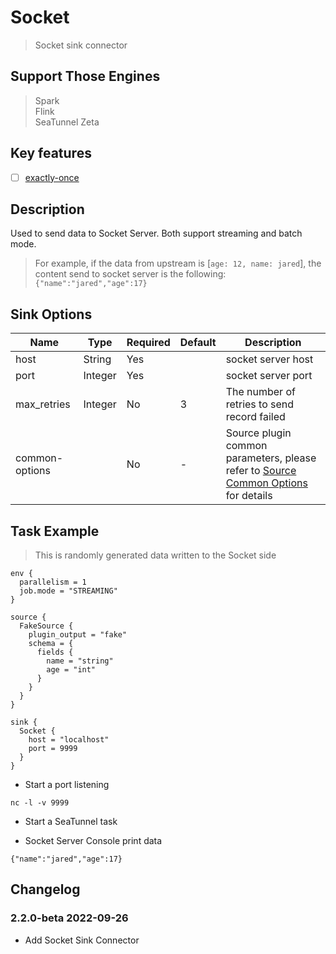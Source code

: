 # Socket

> Socket sink connector

## Support Those Engines

> Spark<br/>
> Flink<br/>
> SeaTunnel Zeta<br/>

## Key features

- [ ] [exactly-once](../../concept/connector-v2-features.md)

## Description

Used to send data to Socket Server. Both support streaming and batch mode.

> For example, if the data from upstream is [`age: 12, name: jared`], the content send to socket server is the following: `{"name":"jared","age":17}`

## Sink Options

|      Name      |  Type   | Required | Default |                                                   Description                                                   |
|----------------|---------|----------|---------|-----------------------------------------------------------------------------------------------------------------|
| host           | String  | Yes      |         | socket server host                                                                                              |
| port           | Integer | Yes      |         | socket server port                                                                                              |
| max_retries    | Integer | No       | 3       | The number of retries to send record failed                                                                     |
| common-options |         | No       | -       | Source plugin common parameters, please refer to [Source Common Options](../sink-common-options.md) for details |

## Task Example

> This is randomly generated data written to the Socket side

```hocon
env {
  parallelism = 1
  job.mode = "STREAMING"
}

source {
  FakeSource {
    plugin_output = "fake"
    schema = {
      fields {
        name = "string"
        age = "int"
      }
    }
  }
}

sink {
  Socket {
    host = "localhost"
    port = 9999
  }
}
```

* Start a port listening

```shell
nc -l -v 9999
```

* Start a SeaTunnel task

* Socket Server Console print data

```text
{"name":"jared","age":17}
```

## Changelog

### 2.2.0-beta 2022-09-26

- Add Socket Sink Connector


